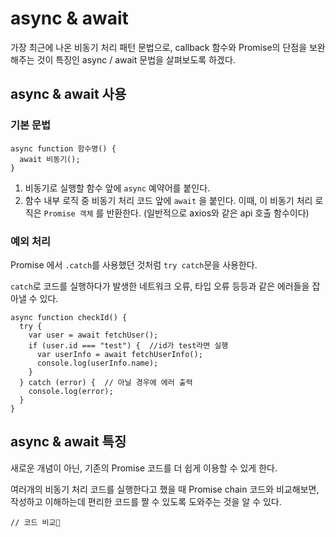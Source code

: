 # async & await

가장 최근에 나온 비동기 처리 패턴 문법으로, callback 함수와 Promise의 단점을 보완해주는 것이 특징인 async / await 문법을 살펴보도록 하겠다.

## async & await 사용
### 기본 문법
```JS
async function 함수명() {
  await 비동기();
}
```

1. 비동기로 실행할 함수 앞에 `async` 예약어를 붙인다.
2. 함수 내부 로직 중 비동기 처리 코드 앞에 `await` 을 붙인다. 
    이때, 이 비동기 처리 로직은 `Promise 객체` 를 반환한다. (일반적으로 axios와 같은 api 호출 함수이다)

### 예외 처리

Promise 에서 `.catch`를 사용했던 것처럼 `try catch`문을 사용한다.

`catch`로 코드를 실행하다가 발생한 네트워크 오류, 타입 오류 등등과 같은 에러들을 잡아낼 수 있다.

```JS
async function checkId() {
  try {
    var user = await fetchUser();
    if (user.id === "test") {  //id가 test라면 실행 
      var userInfo = await fetchUserInfo();
      console.log(userInfo.name);
    }
  } catch (error) {  // 아닐 경우에 에러 출력
    console.log(error);
  }
}
```



## async & await 특징

새로운 개념이 아닌, 기존의 Promise 코드를 더 쉽게 이용할 수 있게 한다.

여러개의 비동기 처리 코드를 실행한다고 했을 때 Promise chain 코드와 비교해보면, 작성하고 이해하는데 편리한 코드를 짤 수 있도록 도와주는 것을 알 수 있다.

```JS
// 코드 비교

```



